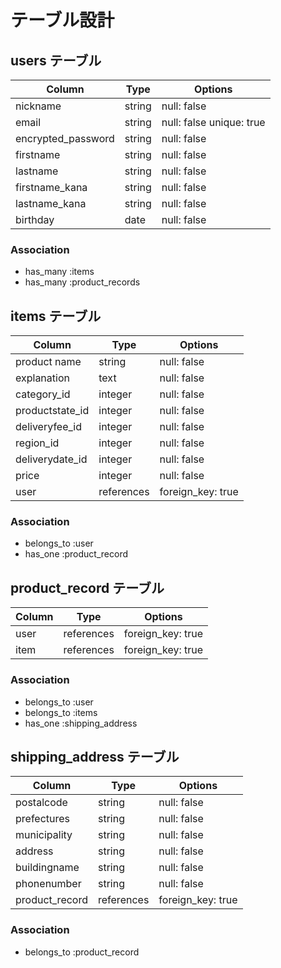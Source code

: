 # テーブル設計

## users テーブル

| Column             | Type   | Options                    |
| ------------------ | ------ | ---------------------------|
| nickname           | string | null: false                |
| email              | string | null: false  unique: true  |
| encrypted_password | string | null: false                |
| firstname          | string | null: false                |
| lastname           | string | null: false                |
| firstname_kana     | string | null: false                |
| lastname_kana      | string | null: false                |
| birthday           | date   | null: false                |


### Association

- has_many :items
- has_many :product_records







## items テーブル

| Column            | Type        | Options                        |
| ------------------| ----------- | -----------------------------  |
| product name      | string      | null: false                    |
| explanation       | text        | null: false                    |
| category_id       | integer     | null: false                    |
| productstate_id   | integer     | null: false                    | 
| deliveryfee_id    | integer     | null: false                    |
| region_id         | integer     | null: false                    |
| deliverydate_id   | integer     | null: false                    |
| price             | integer     | null: false                    |
| user              | references  | foreign_key: true              |




### Association

- belongs_to :user
- has_one    :product_record







## product_record テーブル

| Column             | Type       | Options                        |
| -------------------| ---------- | ------------------------------ |
| user               | references | foreign_key: true              |
| item               | references | foreign_key: true              |

### Association

- belongs_to :user
- belongs_to :items
- has_one    :shipping_address





## shipping_address テーブル

| Column             | Type       | Options                        |
| -------------------| -----------| -----------------------------  |
| postalcode         | string     | null: false                    |
| prefectures        | string     | null: false                    |
| municipality       | string     | null: false                    |
| address            | string     | null: false                    | 
| buildingname       | string     | null: false                    |
| phonenumber        | string     | null: false                    |
| product_record     | references | foreign_key: true              |


### Association

- belongs_to :product_record